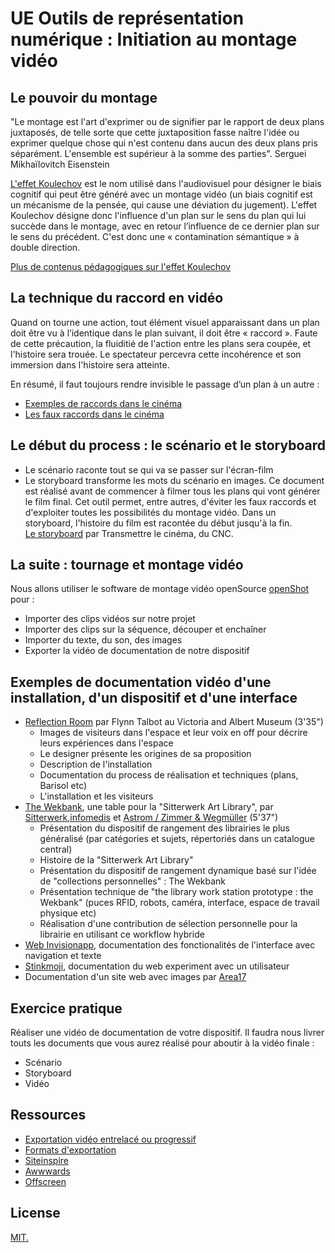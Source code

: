 # UE Outils de représentation numérique : Initiation au montage vidéo

## Le pouvoir du montage
"Le montage est l'art d'exprimer ou de signifier par le rapport de deux plans juxtaposés, de telle sorte que cette juxtaposition fasse naître l'idée ou exprimer quelque chose qui n'est contenu dans aucun des deux plans pris séparément. L'ensemble est supérieur à la somme des parties". Serguei Mikhaïlovitch Eisenstein

[L'effet Koulechov](https://www.youtube.com/watch?v=Mkgwo4GOOVk) est le nom utilisé dans l'audiovisuel pour désigner le biais cognitif qui peut être généré avec un montage vidéo (un biais cognitif est un mécanisme de la pensée, qui cause une déviation du jugement). 
L'effet Koulechov désigne donc l'influence d'un plan sur le sens du plan qui lui succède dans le montage, avec en retour l’influence de ce dernier plan sur le sens du précédent. C'est donc une « contamination sémantique » à double direction.

[Plus de contenus pédagogiques sur l'effet Koulechov](http://www.transmettrelecinema.com/video/leffet-koulechov/)

## La technique du raccord en vidéo
Quand on tourne une action, tout élément visuel apparaissant dans un plan doit être vu à l’identique dans le plan suivant, il doit être « raccord ». Faute de cette précaution, la fluiditié de l'action entre les plans sera coupée, et l'histoire sera trouée. Le spectateur percevra cette incohérence et son immersion dans l'histoire sera atteinte.  

En résumé, il faut toujours rendre invisible le passage d’un plan à un autre :
- [Exemples de raccords dans le cinéma](http://www.transmettrelecinema.com/video/les-raccords/)
- [Les faux raccords dans le cinéma](http://www.transmettrelecinema.com/video/le-faux-raccord/)

## Le début du process : le scénario et le storyboard

- Le scénario raconte tout se qui va se passer sur l'écran-film
- Le storyboard transforme les mots du scénario en images. Ce document est réalisé avant de commencer à filmer tous les plans qui vont générer le film final. Cet outil permet, entre autres, d'éviter les faux raccords et d'exploiter toutes les possibilités du montage vidéo. Dans un storyboard, l'histoire du film est racontée du début jusqu'à la fin.  
[Le storyboard](http://www.transmettrelecinema.com/video/le-story-board/
) par Transmettre le cinéma, du CNC.

## La suite : tournage et montage vidéo

Nous allons utiliser le software de montage vidéo openSource [openShot](https://www.openshot.org/user-guide/) pour :
- Importer des clips vidéos sur notre projet
- Importer des clips sur la séquence, découper et enchaîner
- Importer du texte, du son, des images
- Exporter la vidéo de documentation de notre dispositif

## Exemples de documentation vidéo d'une installation, d'un dispositif et d'une interface
- [Reflection Room](https://vimeo.com/234189996) par Flynn Talbot au Victoria and Albert Museum (3'35")
	- Images de visiteurs dans l'espace et leur voix en off pour décrire leurs expériences dans l'espace
	- Le designer présente les origines de sa proposition
	- Description de l'installation 
	- Documentation du process de réalisation et techniques (plans, Barisol etc)
	- L'installation et les visiteurs
- [The Wekbank](https://vimeo.com/157990864), une table pour la "Sitterwerk Art Library", par [Sitterwerk](sitterwerk.ch),[infomedis](infomedis.ch) et [Astrom / Zimmer & Wegmüller](astromzimmer.com) (5'37")  
	- Présentation du dispositif de rangement des librairies le plus généralisé (par catégories et sujets, répertoriés dans un catalogue central)
	- Histoire de la "Sitterwerk Art Library"
	- Présentation du dispositif de rangement dynamique basé sur l'idée de "collections personnelles" :  The Wekbank
	- Présentation technique de "the library work station prototype : the Wekbank" (puces RFID, robots, caméra, interface, espace de travail physique etc)
	- Réalisation d'une contribution de sélection personnelle pour la librairie en utilisant ce workflow hybride
- [Web Invisionapp](https://www.youtube.com/watch?v=vIV9rRIuazE), documentation des fonctionalités de l'interface avec navigation et texte
- [Stinkmoji](https://vimeo.com/258291988), documentation du web experiment avec un utilisateur
- Documentation d'un site web avec images par [Area17](https://area17.com/work/simons-foundation-website)


## Exercice pratique 
Réaliser une vidéo de documentation de votre dispositif.
Il faudra nous livrer touts les documents que vous aurez réalisé pour aboutir à la vidéo finale :
- Scénario
- Storyboard
- Vidéo

## Ressources
- [Exportation vidéo entrelacé ou progressif](http://www.ecole-art-aix.fr/Entrelace-ou-progressif-Quelle)
- [Formats d'exportation](http://www.serif.com/blog/video-editing-terms-explained-part-5-video-export-formats/)
- [Siteinspire](https://www.siteinspire.com/)
- [Awwwards](https://www.awwwards.com/)
- [Offscreen](https://www.offscreenmag.com/)

## License

[MIT.](https://tldrlegal.com/license/mit-license)